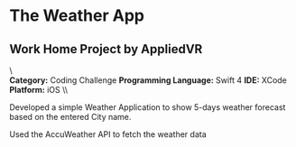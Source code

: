 # The Weather App
## Work Home Project by AppliedVR

\\\
**Category:** Coding Challenge
**Programming Language:** Swift 4
**IDE:** XCode
**Platform:** iOS
\\\

Developed a simple Weather Application to show 5-days weather forecast based on
the entered City name.

Used the AccuWeather API to fetch the weather data
